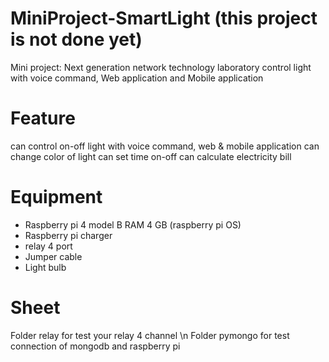 # MiniProject-SmartLight (this project is not done yet)
Mini project: Next generation network technology laboratory
control light with voice command, Web application and Mobile application

# Feature
can control on-off light with voice command, web & mobile application
can change color of light
can set time on-off
can calculate electricity bill

# Equipment
  - Raspberry pi 4 model B RAM 4 GB (raspberry pi OS)
  - Raspberry pi charger
  - relay 4 port
  - Jumper cable
  - Light bulb

# Sheet
Folder relay for test your relay 4 channel \n
Folder pymongo for test connection of mongodb and raspberry pi
